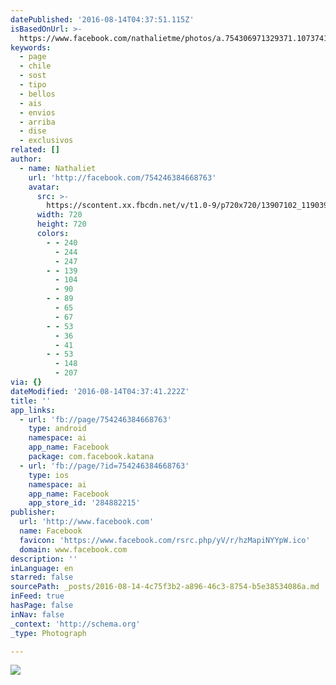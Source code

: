 ```yaml
---
datePublished: '2016-08-14T04:37:51.115Z'
isBasedOnUrl: >-
  https://www.facebook.com/nathalietme/photos/a.754306971329371.1073741828.754246384668763/1190398124386918/?type=3&theater
keywords:
  - page
  - chile
  - sost
  - tipo
  - bellos
  - ais
  - envios
  - arriba
  - dise
  - exclusivos
related: []
author:
  - name: Nathaliet
    url: 'http://facebook.com/754246384668763'
    avatar:
      src: >-
        https://scontent.xx.fbcdn.net/v/t1.0-9/p720x720/13907102_1190398124386918_8181599954493516228_n.jpg?oh=b026021ade8d8cdb2c003aef94f238a0&oe=5859E5B4
      width: 720
      height: 720
      colors:
        - - 240
          - 244
          - 247
        - - 139
          - 104
          - 90
        - - 89
          - 65
          - 67
        - - 53
          - 36
          - 41
        - - 53
          - 148
          - 207
via: {}
dateModified: '2016-08-14T04:37:41.222Z'
title: ''
app_links:
  - url: 'fb://page/754246384668763'
    type: android
    namespace: ai
    app_name: Facebook
    package: com.facebook.katana
  - url: 'fb://page/?id=754246384668763'
    type: ios
    namespace: ai
    app_name: Facebook
    app_store_id: '284882215'
publisher:
  url: 'http://www.facebook.com'
  name: Facebook
  favicon: 'https://www.facebook.com/rsrc.php/yV/r/hzMapiNYYpW.ico'
  domain: www.facebook.com
description: ''
inLanguage: en
starred: false
sourcePath: _posts/2016-08-14-4c75f3b2-a896-46c3-8754-b5e38534086a.md
inFeed: true
hasPage: false
inNav: false
_context: 'http://schema.org'
_type: Photograph

---
```

![](https://scontent.xx.fbcdn.net/v/t1.0-9/p720x720/13907102_1190398124386918_8181599954493516228_n.jpg?oh=b026021ade8d8cdb2c003aef94f238a0&oe=5859E5B4)